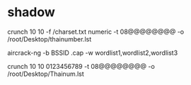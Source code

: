 # shadow

crunch 10 10 -f /charset.txt numeric -t 08@@@@@@@@ -o /root/Desktop/thainumber.lst

aircrack-ng -b BSSID .cap -w wordlist1,wordlist2,wordlist3

crunch 10 10 0123456789 -t 08@@@@@@@@ -o /root/Desktop/Thainum.lst
